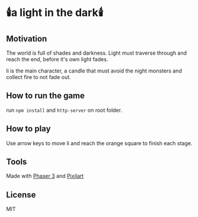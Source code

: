 # 🕯️a light in the dark🕯️

## Motivation

The world is full of shades and darkness. Light must traverse through and reach the end, before it's own light fades.

li is the main character, a candle that must avoid the night monsters and collect fire to not fade out. 

## How to run the game

run `npm install` and `http-server` on root folder.

## How to play

Use arrow keys to move li and reach the orange square to finish each stage.

## Tools

Made with [Phaser 3](https://phaser.io/phaser3) and [Pixilart](https://www.pixilart.com/)

## License

MIT
